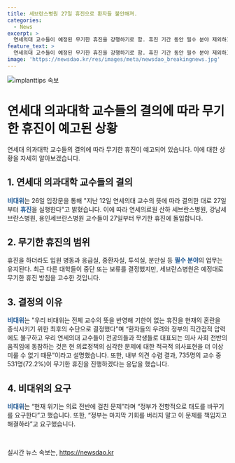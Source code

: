 ```yaml
---
title: 세브란스병원 27일 휴진으로 환자들 불안해져.
categories:
  - News
excerpt: >
  연세의대 교수들이 예정된 무기한 휴진을 강행하기로 함. 휴진 기간 동안 필수 분야 제외하고 환자 진료 중단될 예정. 비대위는 대학교수 및 정부와의 긴장 관계 속에서 의료 정책 문제에 대한 진지한 의견 표명이 필요하다고 주장함. 약 72.2%의 교수들이 무기한 휴진에 찬성했으며, 정부에 해결 책임을 촉구함.
feature_text: >
  연세의대 교수들이 예정된 무기한 휴진을 강행하기로 함. 휴진 기간 동안 필수 분야 제외하고 환자 진료 중단될 예정. 비대위는 대학교수 및 정부와의 긴장 관계 속에서 의료 정책 문제에 대한 진지한 의견 표명이 필요하다고 주장함. 약 72.2%의 교수들이 무기한 휴진에 찬성했으며, 정부에 해결 책임을 촉구함.
image: 'https://newsdao.kr/res/images/meta/newsdao_breakingnews.jpg'
---
```


<p><img src="https://newsdao.kr/res/images/meta/newsdao_breakingnews.jpg" alt="implanttips 속보" /></p>

<h1>연세대 의과대학 교수들의 결의에 따라 무기한 휴진이 예고된 상황</h1>

<p data-ke-size="size16">연세대 의과대학 교수들의 결의에 따라 무기한 휴진이 예고되어 있습니다. 이에 대한 상황을 자세히 알아보겠습니다. </p>

<h2 data-ke-size="size26">1. 연세대 의과대학 교수들의 결의</h2>

<p><b><span style="color: #1a5490;">비대위</span></b>는 26일 입장문을 통해 "지난 12일 연세의대 교수의 뜻에 따라 결의한 대로 27일부터 <b><span style="color: #1a5490;">휴진</span></b>을 실행한다"고 밝혔습니다. 이에 따라 연세의료원 산하 세브란스병원, 강남세브란스병원, 용인세브란스병원 교수들이 27일부터 무기한 휴진에 돌입합니다.</p>

<h2 data-ke-size="size26">2. 무기한 휴진의 범위</h2>

<p>휴진을 하더라도 입원 병동과 응급실, 중환자실, 투석실, 분만실 등 <b><span style="color: #1a5490;">필수 분야</span></b>의 업무는 유지된다. 최근 다른 대학들이 중단 또는 보류를 결정했지만, 세브란스병원은 예정대로 무기한 휴진 방침을 고수한 것입니다.</p>

<h2 data-ke-size="size26">3. 결정의 이유</h2>

<p><b><span style="color: #1a5490;">비대위</span></b>는 "우리 비대위는 전체 교수의 뜻을 반영해 기한이 없는 휴진을 현재의 혼란을 종식시키기 위한 최후의 수단으로 결정했다"며 “환자들의 우려와 정부의 직간접적 압력에도 불구하고 우리 연세의대 교수들이 전공의들과 학생들로 대표되는 의사 사회 전반의 움직임에 동참하는 것은 현 의료정책의 심각한 문제에 대한 적극적 의사표현을 더 이상 미룰 수 없기 때문”이라고 설명했습니다. 또한, 내부 의견 수렴 결과, 735명의 교수 중 531명(72.2%)이 무기한 휴진을 진행하겠다는 응답을 했습니다.</p>

<h2 data-ke-size="size26">4. 비대위의 요구</h2>

<p><b><span style="color: #1a5490;">비대위</span></b>는 “현재 위기는 의료 전반에 걸친 문제”라며 “정부가 전향적으로 태도를 바꾸기를 요구한다”고 했습니다. 또한, “정부는 마지막 기회를 버리지 말고 이 문제를 책임지고 해결하라”고 요구했습니다.</p>

<p data-ke-size="size16">&nbsp;</p>
실시간 뉴스 속보는, <a href="https://newsdao.kr" rel="dofollow">https://newsdao.kr</a>



